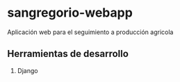 # sangregorio-webapp
Aplicación web para el seguimiento a producción agricola

Herramientas de desarrollo
------------------------------


 1. Django
